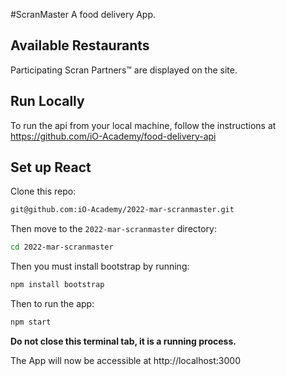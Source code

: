 #ScranMaster
 A food delivery App.

## Available Restaurants
Participating Scran Partners™ are displayed on the site.

## Run Locally
To run the api from your local machine, follow the instructions at https://github.com/iO-Academy/food-delivery-api

## Set up React
Clone this repo:

```bash
git@github.com:iO-Academy/2022-mar-scranmaster.git
```

Then move to the `2022-mar-scranmaster` directory:

```bash
cd 2022-mar-scranmaster
```

Then you must install bootstrap by running:

```bash
npm install bootstrap
```

Then to run the app:

```bash
npm start
```

**Do not close this terminal tab, it is a running process.**

The App will now be accessible at http://localhost:3000